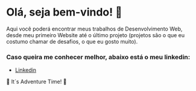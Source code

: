 # Olá, seja bem-vindo! :wave: 

Aqui você poderá encontrar meus trabalhos de Desenvolvimento Web, desde meu primeiro Website até o último projeto (projetos são o que eu costumo chamar de desafios, o que eu gosto muito).

### Caso queira me conhecer melhor, abaixo está o meu linkedin:

- [Linkedin](https://www.linkedin.com/in/edson-matheus-b5a0171ba/)



 :rocket: It´s Adventure Time! :rocket:



